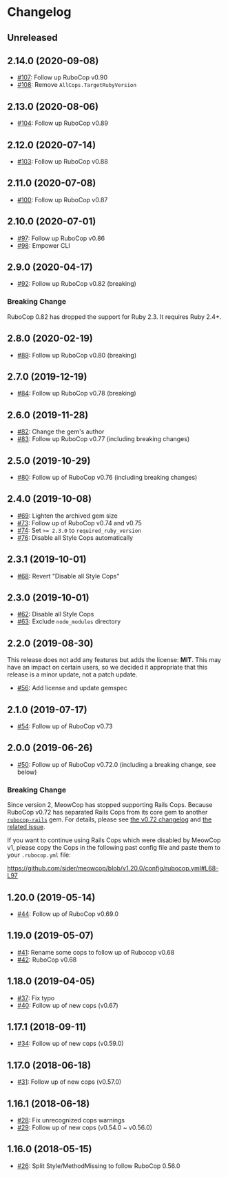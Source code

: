 # Changelog

## Unreleased

## 2.14.0 (2020-09-08)

- [#107](https://github.com/sider/meowcop/pull/107): Follow up RuboCop v0.90
- [#108](https://github.com/sider/meowcop/pull/108): Remove `AllCops.TargetRubyVersion`

## 2.13.0 (2020-08-06)

- [#104](https://github.com/sider/meowcop/pull/104): Follow up RuboCop v0.89

## 2.12.0 (2020-07-14)

- [#103](https://github.com/sider/meowcop/pull/103): Follow up RuboCop v0.88

## 2.11.0 (2020-07-08)

- [#100](https://github.com/sider/meowcop/pull/100): Follow up RuboCop v0.87

## 2.10.0 (2020-07-01)

- [#97](https://github.com/sider/meowcop/pull/97): Follow up RuboCop v0.86
- [#98](https://github.com/sider/meowcop/pull/98): Empower CLI

## 2.9.0 (2020-04-17)

- [#92](https://github.com/sider/meowcop/pull/92): Follow up RuboCop v0.82 (breaking)

### Breaking Change

RuboCop 0.82 has dropped the support for Ruby 2.3. It requires Ruby 2.4+.

## 2.8.0 (2020-02-19)

- [#89](https://github.com/sider/meowcop/pull/89): Follow up RuboCop v0.80 (breaking)

## 2.7.0 (2019-12-19)

- [#84](https://github.com/sider/meowcop/pull/84): Follow up RuboCop v0.78 (breaking)

## 2.6.0 (2019-11-28)

- [#82](https://github.com/sider/meowcop/pull/82): Change the gem's author
- [#83](https://github.com/sider/meowcop/pull/83): Follow up RuboCop v0.77 (including breaking changes)

## 2.5.0 (2019-10-29)

- [#80](https://github.com/sider/meowcop/pull/80): Follow up of RuboCop v0.76 (including breaking changes)

## 2.4.0 (2019-10-08)

- [#69](https://github.com/sider/meowcop/pull/69): Lighten the archived gem size
- [#73](https://github.com/sider/meowcop/pull/73): Follow up of RuboCop v0.74 and v0.75
- [#74](https://github.com/sider/meowcop/pull/74): Set `>= 2.3.0` to `required_ruby_version`
- [#76](https://github.com/sider/meowcop/pull/76): Disable all Style Cops automatically

## 2.3.1 (2019-10-01)

- [#68](https://github.com/sider/meowcop/pull/68): Revert "Disable all Style Cops"

## 2.3.0 (2019-10-01)

- [#62](https://github.com/sider/meowcop/pull/62): Disable all Style Cops
- [#63](https://github.com/sider/meowcop/pull/63): Exclude `node_modules` directory

## 2.2.0 (2019-08-30)

This release does not add any features but adds the license: **MIT**.
This may have an impact on certain users, so we decided it appropriate that this release is a minor update, not a patch update.

- [#56](https://github.com/sider/meowcop/pull/56): Add license and update gemspec

## 2.1.0 (2019-07-17)

- [#54](https://github.com/sider/meowcop/pull/54): Follow up of RuboCop v0.73

## 2.0.0 (2019-06-26)

- [#50](https://github.com/sider/meowcop/pull/50): Follow up of RuboCop v0.72.0 (including a breaking change, see below)

### Breaking Change

Since version 2, MeowCop has stopped supporting Rails Cops. Because RuboCop v0.72 has separated Rails Cops from its core gem to another [`rubocop-rails`](https://github.com/rubocop-hq/rubocop-rails) gem. For details, please see [the v0.72 changelog](https://github.com/rubocop-hq/rubocop/blob/v0.72.0/CHANGELOG.md) and [the related issue](https://github.com/rubocop-hq/rubocop/issues/5976).

If you want to continue using Rails Cops which were disabled by MeowCop v1, please copy the Cops in the following past config file and paste them to your `.rubocop.yml` file:

<https://github.com/sider/meowcop/blob/v1.20.0/config/rubocop.yml#L68-L97>

## 1.20.0 (2019-05-14)

- [#44](https://github.com/sider/meowcop/pull/44): Follow up of RuboCop v0.69.0

## 1.19.0 (2019-05-07)

- [#41](https://github.com/sider/meowcop/pull/41): Rename some cops to follow up of Rubocop v0.68
- [#42](https://github.com/sider/meowcop/pull/42): RuboCop v0.68

## 1.18.0 (2019-04-05)

- [#37](https://github.com/sider/meowcop/pull/37): Fix typo
- [#40](https://github.com/sider/meowcop/pull/40): Follow up of new cops (v0.67)

## 1.17.1 (2018-09-11)

- [#34](https://github.com/sider/meowcop/pull/34): Follow up of new cops (v0.59.0)

## 1.17.0 (2018-06-18)

- [#31](https://github.com/sider/meowcop/pull/31): Follow up of new cops (v0.57.0)

## 1.16.1 (2018-06-18)

- [#28](https://github.com/sider/meowcop/pull/28): Fix unrecognized cops warnings
- [#29](https://github.com/sider/meowcop/pull/29): Follow up of new cops (v0.54.0 ~ v0.56.0)

## 1.16.0 (2018-05-15)

- [#26](https://github.com/sider/meowcop/pull/26): Split Style/MethodMissing to follow RuboCop 0.56.0

